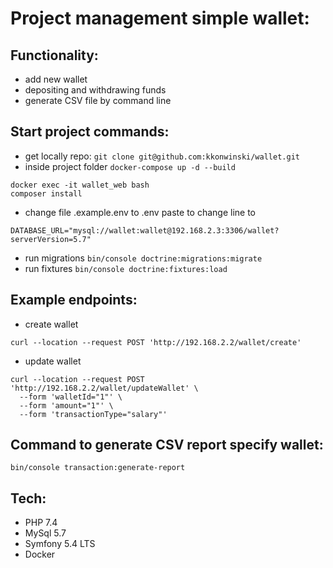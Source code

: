 # Project management simple wallet:
## Functionality:
- add new wallet
- depositing and withdrawing funds
- generate CSV file by command line

## Start project commands:
- get locally repo: ``git clone git@github.com:kkonwinski/wallet.git``
- inside project folder ```docker-compose up -d --build```
```
docker exec -it wallet_web bash 
composer install
```
- change file .example.env to .env paste to change line to 
```
DATABASE_URL="mysql://wallet:wallet@192.168.2.3:3306/wallet?serverVersion=5.7"
``` 

- run migrations ```bin/console doctrine:migrations:migrate```
- run fixtures ```bin/console doctrine:fixtures:load```

## Example endpoints:
- create wallet 
```
curl --location --request POST 'http://192.168.2.2/wallet/create'
```
- update wallet
```
curl --location --request POST 'http://192.168.2.2/wallet/updateWallet' \
  --form 'walletId="1"' \
  --form 'amount="1"' \
  --form 'transactionType="salary"'
  ```
## Command to generate CSV report specify wallet:
```
bin/console transaction:generate-report
```

## Tech:
- PHP 7.4
- MySql 5.7
- Symfony 5.4 LTS
- Docker
